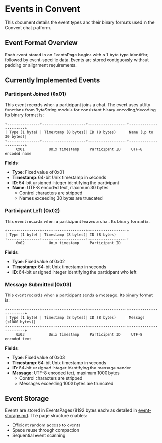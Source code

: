 
# Events in Convent

This document details the event types and their binary formats used in the Convent chat platform.

## Event Format Overview

Each event stored in an EventsPage begins with a 1-byte type identifier, followed by event-specific data. Events are stored contiguously without padding or alignment requirements.

## Currently Implemented Events

### Participant Joined (0x01)

This event records when a participant joins a chat. The event uses utility functions from ByteString module for consistent binary encoding/decoding. Its binary format is:

```
+---------------+--------------------+------------------+----------------------+
| Type (1 byte) | Timestamp (8 bytes)| ID (8 bytes)    | Name (up to 30 bytes)|
+---------------+--------------------+------------------+----------------------+
     0x01           Unix timestamp     Participant ID     UTF-8 encoded name
```

**Fields:**
- **Type**: Fixed value of 0x01
- **Timestamp**: 64-bit Unix timestamp in seconds
- **ID**: 64-bit unsigned integer identifying the participant
- **Name**: UTF-8 encoded text, maximum 30 bytes
  - Control characters are stripped
  - Names exceeding 30 bytes are truncated

### Participant Left (0x02)

This event records when a participant leaves a chat. Its binary format is:

```
+---------------+--------------------+------------------+
| Type (1 byte) | Timestamp (8 bytes)| ID (8 bytes)    |
+---------------+--------------------+------------------+
     0x02           Unix timestamp     Participant ID
```

**Fields:**
- **Type**: Fixed value of 0x02
- **Timestamp**: 64-bit Unix timestamp in seconds
- **ID**: 64-bit unsigned integer identifying the participant who left

### Message Submitted (0x03)

This event records when a participant sends a message. Its binary format is:

```
+---------------+--------------------+------------------+----------------------+
| Type (1 byte) | Timestamp (8 bytes)| ID (8 bytes)    | Message (≤1000 bytes)|
+---------------+--------------------+------------------+----------------------+
     0x03           Unix timestamp     Participant ID     UTF-8 encoded text
```

**Fields:**
- **Type**: Fixed value of 0x03
- **Timestamp**: 64-bit Unix timestamp in seconds
- **ID**: 64-bit unsigned integer identifying the message sender
- **Message**: UTF-8 encoded text, maximum 1000 bytes
  - Control characters are stripped
  - Messages exceeding 1000 bytes are truncated

## Event Storage

Events are stored in EventsPages (8192 bytes each) as detailed in [event-storage.md](event-storage.md). The page structure enables:
- Efficient random access to events
- Space reuse through compaction
- Sequential event scanning

